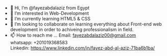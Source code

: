 - 👋 Hi, I’m @fayezabdalaziz from Egypt
- 👀 I’m interested in Web-Development
- 🌱 I’m currently learning HTML5 & CSS
- 💞️ I’m looking to collaborate on learning everything about Front-end web development in order to achiveing professionalism in field.
- 📫 How to reach me ...
  Email: fayezabdalaziz00@gmail.com <br>
  whatsapp: +201019368583 <br>
  Linkedin: https://www.linkedin.com/in/fayez-abd-al-aziz-71ba6b1ba/
<!---
fayezabdalaziz/fayezabdalaziz is a ✨ special ✨ repository because its `README.md` (this file) appears on your GitHub profile.
You can click the Preview link to take a look at your changes.
--->
